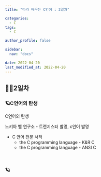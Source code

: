 ```yaml
---
title: "따라 배우는 C언어 : 2일차"

categories:
  - C
tags:
  - C

author_profile: false

sidebar:
  nav: "docs"

date: 2022-04-20
last_modified_at: 2022-04-20
---
```


## 🙇‍♀️2일차


### 🪐C언어의 탄생

C언어의 탄생

노키아 벨 연구소 - 트랜지스터 발명, c언어 발명

* C 언어 전문 서적
    - the C programming language - K&R C
    - the C programming language - ANSI C

<br>

### 🪐